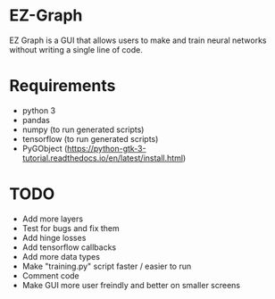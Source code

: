 # EZ-Graph
EZ Graph is a GUI that allows users to make and train neural networks without writing a single line of code. 

# Requirements
* python 3
* pandas
* numpy (to run generated scripts)
* tensorflow (to run generated scripts)
* PyGObject (https://python-gtk-3-tutorial.readthedocs.io/en/latest/install.html)

# TODO
* Add more layers
* Test for bugs and fix them
* Add hinge losses
* Add tensorflow callbacks
* Add more data types
* Make "training.py" script faster / easier to run
* Comment code
* Make GUI more user freindly and better on smaller screens
